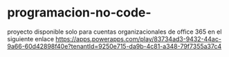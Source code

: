 # programacion-no-code-

proyecto disponible  solo para cuentas  organizacionales de office 365  en el siguiente enlace https://apps.powerapps.com/play/83734ad3-9432-44ac-9a66-60d42898f40e?tenantId=9250e715-da9b-4c81-a348-79f7355a37c4
